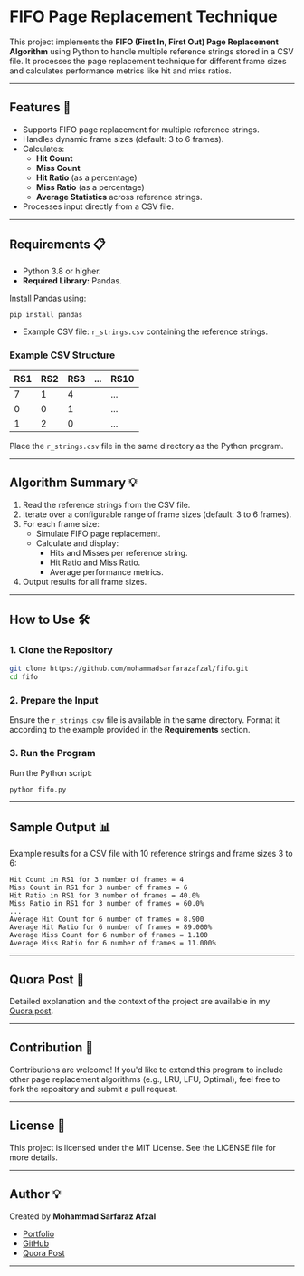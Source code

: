 # FIFO Page Replacement Technique

This project implements the **FIFO (First In, First Out) Page Replacement Algorithm** using Python to handle multiple reference strings stored in a CSV file. It processes the page replacement technique for different frame sizes and calculates performance metrics like hit and miss ratios.

---

## Features 🚀
- Supports FIFO page replacement for multiple reference strings.
- Handles dynamic frame sizes (default: 3 to 6 frames).
- Calculates:
  - **Hit Count**
  - **Miss Count**
  - **Hit Ratio** (as a percentage)
  - **Miss Ratio** (as a percentage)
  - **Average Statistics** across reference strings.
- Processes input directly from a CSV file.

---

## Requirements 📋
- Python 3.8 or higher.
- **Required Library:** Pandas.
  
Install Pandas using:
```bash
pip install pandas
```

- Example CSV file: `r_strings.csv` containing the reference strings.

### Example CSV Structure
| RS1 | RS2 | RS3 | ... | RS10 |
|-----|-----|-----|-----|-------|
| 7   | 1   | 4   |     | ...   |
| 0   | 0   | 1   |     | ...   |
| 1   | 2   | 0   |     | ...   |

Place the `r_strings.csv` file in the same directory as the Python program.

---

## Algorithm Summary 💡

1. Read the reference strings from the CSV file.
2. Iterate over a configurable range of frame sizes (default: 3 to 6 frames).
3. For each frame size:
   - Simulate FIFO page replacement.
   - Calculate and display:
     - Hits and Misses per reference string.
     - Hit Ratio and Miss Ratio.
     - Average performance metrics.
4. Output results for all frame sizes.

---

## How to Use 🛠️

### 1. Clone the Repository
```bash
git clone https://github.com/mohammadsarfarazafzal/fifo.git
cd fifo
```

### 2. Prepare the Input
Ensure the `r_strings.csv` file is available in the same directory. Format it according to the example provided in the **Requirements** section.

### 3. Run the Program
Run the Python script:
```bash
python fifo.py
```

---

## Sample Output 📊
Example results for a CSV file with 10 reference strings and frame sizes 3 to 6:
```plaintext
Hit Count in RS1 for 3 number of frames = 4
Miss Count in RS1 for 3 number of frames = 6
Hit Ratio in RS1 for 3 number of frames = 40.0%
Miss Ratio in RS1 for 3 number of frames = 60.0%
...
Average Hit Count for 6 number of frames = 8.900
Average Hit Ratio for 6 number of frames = 89.000%
Average Miss Count for 6 number of frames = 1.100
Average Miss Ratio for 6 number of frames = 11.000%
```

---

## Quora Post 🌟
Detailed explanation and the context of the project are available in my [Quora post](https://qr.ae/pYttsu).

---

## Contribution 🤝
Contributions are welcome! If you'd like to extend this program to include other page replacement algorithms (e.g., LRU, LFU, Optimal), feel free to fork the repository and submit a pull request.

---

## License 📝
This project is licensed under the MIT License. See the LICENSE file for more details.

---

## Author 💡
Created by **Mohammad Sarfaraz Afzal**

- [Portfolio](https://mohammadsarfarazafzal.github.io)
- [GitHub](https://github.com/mohammadsarfarazafzal)
- [Quora Post](https://qr.ae/pYttsu)

---
